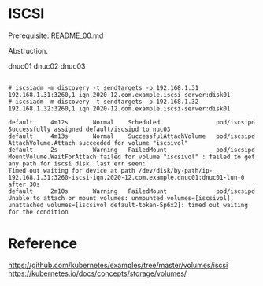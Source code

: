 # ISCSI

Prerequisite: README_00.md

Abstruction.

dnuc01
dnuc02
dnuc03


## 
```
# iscsiadm -m discovery -t sendtargets -p 192.168.1.31
192.168.1.31:3260,1 iqn.2020-12.com.example.iscsi-server:disk01
# iscsiadm -m discovery -t sendtargets -p 192.168.1.32
192.168.1.32:3260,1 iqn.2020-12.com.example.iscsi-server:disk01
```


```
default     4m12s       Normal    Scheduled                pod/iscsipd                                    Successfully assigned default/iscsipd to nuc03
default     4m13s       Normal    SuccessfulAttachVolume   pod/iscsipd                                    AttachVolume.Attach succeeded for volume "iscsivol"
default     2s          Warning   FailedMount              pod/iscsipd                                    MountVolume.WaitForAttach failed for volume "iscsivol" : failed to get any path for iscsi disk, last err seen:
Timed out waiting for device at path /dev/disk/by-path/ip-192.168.1.31:3260-iscsi-iqn.2020-12.com.example.dnuc01:dnuc01-lun-0 after 30s
default     2m10s       Warning   FailedMount              pod/iscsipd                                    Unable to attach or mount volumes: unmounted volumes=[iscsivol], unattached volumes=[iscsivol default-token-5p6x2]: timed out waiting for the condition
```


# Reference
https://github.com/kubernetes/examples/tree/master/volumes/iscsi
https://kubernetes.io/docs/concepts/storage/volumes/

